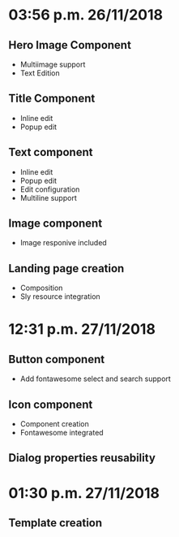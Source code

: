 # 03:56 p.m. 26/11/2018
## Hero Image Component
* Multiimage support
* Text Edition

## Title Component
* Inline edit
* Popup edit

## Text component 
* Inline edit
* Popup edit
* Edit configuration
* Multiline support

## Image component 
* Image responive included

## Landing page creation 
* Composition
* Sly resource integration


# 12:31 p.m. 27/11/2018
## Button component
* Add fontawesome select and search support

## Icon component
* Component creation
* Fontawesome integrated

## Dialog properties reusability

# 01:30 p.m. 27/11/2018

## Template creation